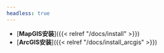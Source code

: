 ```yaml
---
headless: true
---
```


- [**MapGIS安装**]({{< relref "/docs/install" >}})
- [**ArcGIS安装**]({{< relref "/docs/install_arcgis" >}})
<br />

